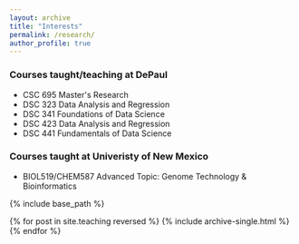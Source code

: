 ```yaml
---
layout: archive
title: "Interests"
permalink: /research/
author_profile: true
---
```


### Courses taught/teaching at DePaul

* CSC 695 Master's Research 
* DSC 323 Data Analysis and Regression
* DSC 341 Foundations of Data Science
* DSC 423 Data Analysis and Regression
* DSC 441 Fundamentals of Data Science

### Courses taught at Univeristy of New Mexico

* BIOL519/CHEM587 Advanced Topic: Genome Technology & Bioinformatics


{% include base_path %}

{% for post in site.teaching reversed %}
  {% include archive-single.html %}
{% endfor %}

